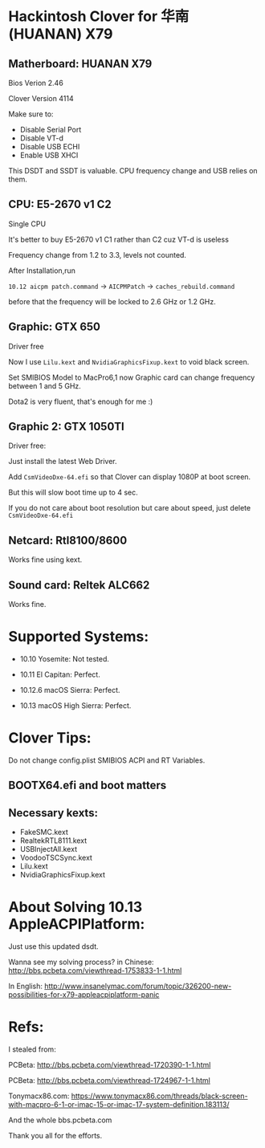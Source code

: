 # Hackintosh Clover for 华南(HUANAN) X79

## Matherboard: HUANAN X79

Bios Verion 2.46

Clover Version 4114

Make sure to:

- Disable Serial Port
- Disable VT-d
- Disable USB ECHI
- Enable USB XHCI

This DSDT and SSDT is valuable. CPU frequency change and USB relies on them.

## CPU: E5-2670 v1 C2

Single CPU

It's better to buy E5-2670 v1 C1 rather than C2 cuz VT-d is useless

Frequency change from 1.2 to 3.3, levels not counted.

After Installation,run

`10.12 aicpm patch.command` -> `AICPMPatch` -> `caches_rebuild.command`

before that the frequency will be locked to 2.6 GHz or 1.2 GHz.

## Graphic: GTX 650

Driver free

Now I use `Lilu.kext` and `NvidiaGraphicsFixup.kext` to void black screen.

Set SMIBIOS Model to MacPro6,1 now Graphic card can change frequency between 1 and 5 GHz.

Dota2 is very fluent, that's enough for me :)

## Graphic 2: GTX 1050TI

Driver free:

Just install the latest Web Driver.

Add `CsmVideoDxe-64.efi` so that Clover can display 1080P at boot screen.

But this will slow boot time up to 4 sec.

If you do not care about boot resolution but care about speed, just delete `CsmVideoDxe-64.efi`

## Netcard: Rtl8100/8600

Works fine using kext.

## Sound card: Reltek ALC662

Works fine.

# Supported Systems:

- 10.10 Yosemite: Not tested.

- 10.11 El Capitan: Perfect.

- 10.12.6 macOS Sierra: Perfect.

- 10.13 macOS High Sierra: Perfect.

# Clover Tips:

Do not change config.plist SMIBIOS ACPI and RT Variables.

## BOOTX64.efi and boot matters

## Necessary kexts:

- FakeSMC.kext
- RealtekRTL8111.kext
- USBInjectAll.kext
- VoodooTSCSync.kext
- Lilu.kext
- NvidiaGraphicsFixup.kext

# About Solving 10.13 AppleACPIPlatform:

Just use this updated dsdt.

Wanna see my solving process? in Chinese: http://bbs.pcbeta.com/viewthread-1753833-1-1.html

In English: http://www.insanelymac.com/forum/topic/326200-new-possibilities-for-x79-appleacpiplatform-panic

# Refs:

I stealed from:

PCBeta: http://bbs.pcbeta.com/viewthread-1720390-1-1.html

PCBeta: http://bbs.pcbeta.com/viewthread-1724967-1-1.html

Tonymacx86.com: https://www.tonymacx86.com/threads/black-screen-with-macpro-6-1-or-imac-15-or-imac-17-system-definition.183113/

And the whole bbs.pcbeta.com

Thank you all for the efforts.
